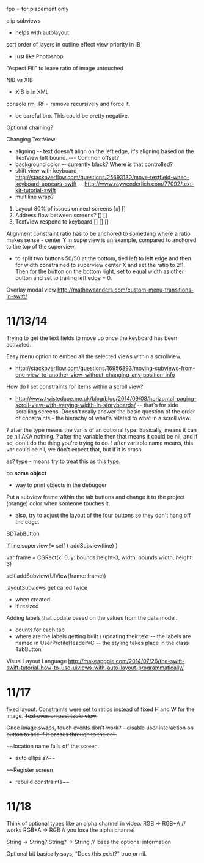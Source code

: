 fpo = for placement only

clip subviews
- helps with autolayout

sort order of layers in outline effect view priority in IB 
- just like Photoshop

"Aspect Fill" to leave ratio of image untouched

NIB vs XIB
- XIB is in XML

console rm -Rf = remove recursively and force it.
- be careful bro. This could be pretty negative.

Optional chaining?

Changing TextView
- aligning
-- text doesn't align on the left edge, it's aligning based on the TextView left bound.
--- Common offset?
- background color
-- currently black? Where is that controlled?
- shift view with keyboard
-- http://stackoverflow.com/questions/25693130/move-textfield-when-keyboard-appears-swift
-- http://www.raywenderlich.com/77092/text-kit-tutorial-swift
- multiline wrap?

1. Layout 80% of issues on next screens [x] []
2. Address flow between screens? [] []
3. TextView respond to keyboard [] [] []

Alignment constraint ratio has to be anchored to something where a ratio makes sense - center Y in superview is an example, compared to anchored to the top of the superview.
- to split two buttons 50/50 at the bottom, tied left to left edge and then for width constrained to superview center X and set the ratio to 2:1. Then for the button on the bottom right, set to equal width as other button and set to trailing left edge = 0.

Overlay modal view
http://mathewsanders.com/custom-menu-transitions-in-swift/

# 11/13/14
Trying to get the text fields to move up once the keyboard has been activated.

Easy menu option to embed all the selected views within a scrollview.
- http://stackoverflow.com/questions/16956893/moving-subviews-from-one-view-to-another-view-without-changing-any-position-info

How do I set constraints for items within a scroll view?
- http://www.twistedape.me.uk/blog/blog/2014/09/08/horizontal-paging-scroll-view-with-varying-width-in-storyboards/
-- that's for side scrolling screens. Doesn't really answer the basic question of the order of constraints - the hierachy of what's related to what in a scroll view.

? after the type means the var is of an optional type. Basically, means it can be nil AKA nothing.
? after the variable then that means it could be nil, and if so, don't do the thing you're trying to do.
! after variable name means, this var could be nil, we don't expect that, but if it is crash.

as? type  - means try to treat this as this type. 

po __some object__
- way to print objects in the debugger

Put a subview frame within the tab buttons and change it to the project (orange) color when someone touches it.
- also, try to adjust the layout of the four buttons so they don't hang off the edge.

BDTabButton

if line.superview != self {
	addSubview(line)
}

var frame = CGRect(x: 0, y: bounds.height-3, width: bounds.width, height: 3)

self.addSubview(UIView(frame: frame))

layoutSubviews get called twice 
- when created
- if resized

Adding labels that update based on the values from the data model.
- counts for each tab
- where are the labels getting built / updating their text
-- the labels are named in UserProfileHeaderVC
-- the styling takes place in the class TabButton

Visual Layout Language
http://makeapppie.com/2014/07/26/the-swift-swift-tutorial-how-to-use-uiviews-with-auto-layout-programmatically/

# 11/17

fixed layout. Constraints were set to ratios instead of fixed H and W for the image.
~~Text overrun past table view.~~

~~Once image swaps, touch events don't work?~~
~~- disable user interaction on button to see if it passes through to the cell.~~

~~location name falls off the screen. 
- auto ellipsis?~~

~~Register screen
- rebuild constraints~~

# 11/18

Think of optional types like an alpha channel in video. 
RGB -> RGB+A // works
RGB+A -> RGB // you lose the alpha channel

String -> String?
String? -> String // loses the optional information 

Optional bit basically says, "Does this exist?" true or nil.